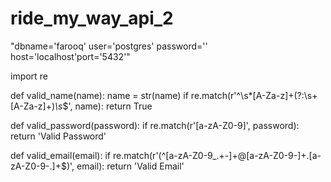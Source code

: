 # ride_my_way_api_2

"dbname='farooq' user='postgres' password='' host='localhost'port='5432'"


import re

def valid_name(name):
    name = str(name)
    if re.match(r'^\s*[A-Za-z]+(?:\s+[A-Za-z]+)*\s*$', name):
        return True

def valid_password(password):
    if re.match(r'[a-zA-Z0-9]', password):
        return 'Valid Password'
       
def valid_email(email):
    if re.match(r'(^[a-zA-Z0-9_.+-]+@[a-zA-Z0-9-]+\.[a-zA-Z0-9-.]+$)', email):
        return 'Valid Email'
       